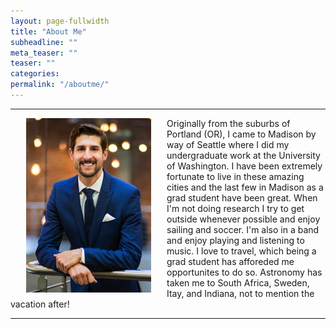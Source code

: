 ```yaml
---
layout: page-fullwidth
title: "About Me"
subheadline: ""
meta_teaser: ""
teaser: ""
categories:
permalink: "/aboutme/"
---
```

<!--more-->
<hr>
<img src="/local_files/aboutme.png" width="200" ALIGN="left" HSPACE="25" /> Originally from the suburbs of Portland (OR), I came to Madison by way of Seattle where I did my undergraduate work at the University of Washington. I have been extremely fortunate to live in these amazing cities and the last few in Madison as a grad student have been great. When I'm not doing research I try to get outside whenever possible and enjoy sailing and soccer. I'm also in a band and enjoy playing and listening to music. I love to travel, which being a grad student has afforeded me opportunites to do so. Astronomy has taken me to South Africa, Sweden, Itay, and Indiana, not to mention the vacation after! 
<hr>
